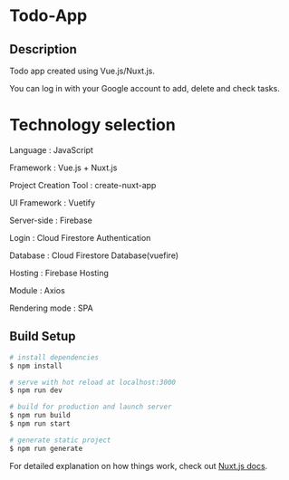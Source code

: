 # Todo-App

## Description

Todo app created using Vue.js/Nuxt.js.

You can log in with your Google account to add, delete and check tasks.

# Technology selection

Language : JavaScript

Framework : Vue.js + Nuxt.js

Project Creation Tool : create-nuxt-app

UI Framework : Vuetify

Server-side : Firebase

  Login : Cloud Firestore Authentication
  
  Database : Cloud Firestore Database(vuefire)

  Hosting : Firebase Hosting

Module : Axios

Rendering mode : SPA

## Build Setup

```bash
# install dependencies
$ npm install

# serve with hot reload at localhost:3000
$ npm run dev

# build for production and launch server
$ npm run build
$ npm run start

# generate static project
$ npm run generate
```

For detailed explanation on how things work, check out [Nuxt.js docs](https://nuxtjs.org).
